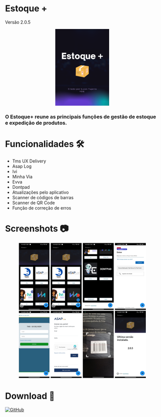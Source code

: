 # Estoque + 
Versão 2.0.5
<p align="center" >
  <img src="https://github.com/LucasFujarra/EstoqueApp/blob/main/assets/back..png" width="35%" />
</p>

### O Estoque+ reune as principais funções de gestão de estoque e expedição de produtos.

# Funcionalidades 🛠
* Tms UX Delivery
* Asap Log
* Ivi
* Minha Via
* Evva
* Dontpad
* Atualizações pelo aplicativo
* Scanner de códigos de barras
* Scanner de QR Code
* Função de correção de erros

# Screenshots 📷
<div align="center">
  <img src="https://github.com/LucasFujarra/EstoqueApp/blob/main/screenshot/1.jpeg" width="20%" />
  <img src="https://github.com/LucasFujarra/EstoqueApp/blob/main/screenshot/2.jpeg" width="20%" />
  <img src="https://github.com/LucasFujarra/EstoqueApp/blob/main/screenshot/3.jpeg" width="20%" />
  <img src="https://github.com/LucasFujarra/EstoqueApp/blob/main/screenshot/4.jpeg" width="20%" />
  <img src="https://github.com/LucasFujarra/EstoqueApp/blob/main/screenshot/5.jpeg" width="20%" />
  <img src="https://github.com/LucasFujarra/EstoqueApp/blob/main/screenshot/6.jpeg" width="20%" />
  <img src="https://github.com/LucasFujarra/EstoqueApp/blob/main/screenshot/7.jpeg" width="20%" />
  <img src="https://github.com/LucasFujarra/EstoqueApp/blob/main/screenshot/8.jpeg" width="20%" />
</div>

# Download 💾
[<img src="https://raw.githubusercontent.com/ismartcoding/plain-app/main/assets/get-it-on-github.png" alt="GitHub" height="80">](https://github.com/LucasFujarra/EstoqueApp/releases/latest)
